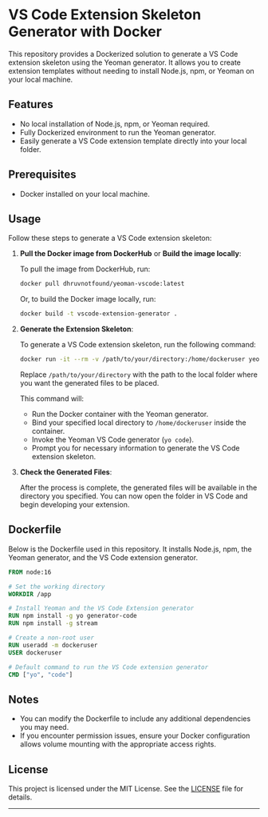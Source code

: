 # VS Code Extension Skeleton Generator with Docker

This repository provides a Dockerized solution to generate a VS Code extension skeleton using the Yeoman generator. It allows you to create extension templates without needing to install Node.js, npm, or Yeoman on your local machine.

## Features

- No local installation of Node.js, npm, or Yeoman required.
- Fully Dockerized environment to run the Yeoman generator.
- Easily generate a VS Code extension template directly into your local folder.

## Prerequisites

- Docker installed on your local machine.

## Usage

Follow these steps to generate a VS Code extension skeleton:

1. **Pull the Docker image from DockerHub** or **Build the image locally**:

   To pull the image from DockerHub, run:
   ```bash
   docker pull dhruvnotfound/yeoman-vscode:latest
   ```

   Or, to build the Docker image locally, run:
   ```bash
   docker build -t vscode-extension-generator .
   ```

2. **Generate the Extension Skeleton**:

   To generate a VS Code extension skeleton, run the following command:
   ```bash
   docker run -it --rm -v /path/to/your/directory:/home/dockeruser yeoman-vscode
   ```

   Replace `/path/to/your/directory` with the path to the local folder where you want the generated files to be placed.

   This command will:
   - Run the Docker container with the Yeoman generator.
   - Bind your specified local directory to `/home/dockeruser` inside the container.
   - Invoke the Yeoman VS Code generator (`yo code`).
   - Prompt you for necessary information to generate the VS Code extension skeleton.

3. **Check the Generated Files**:

   After the process is complete, the generated files will be available in the directory you specified. You can now open the folder in VS Code and begin developing your extension.

## Dockerfile

Below is the Dockerfile used in this repository. It installs Node.js, npm, the Yeoman generator, and the VS Code extension generator.

```Dockerfile
FROM node:16

# Set the working directory
WORKDIR /app

# Install Yeoman and the VS Code Extension generator
RUN npm install -g yo generator-code
RUN npm install -g stream

# Create a non-root user
RUN useradd -m dockeruser
USER dockeruser

# Default command to run the VS Code extension generator
CMD ["yo", "code"]
```

## Notes

- You can modify the Dockerfile to include any additional dependencies you may need.
- If you encounter permission issues, ensure your Docker configuration allows volume mounting with the appropriate access rights.

## License

This project is licensed under the MIT License. See the [LICENSE](LICENSE) file for details.

---
